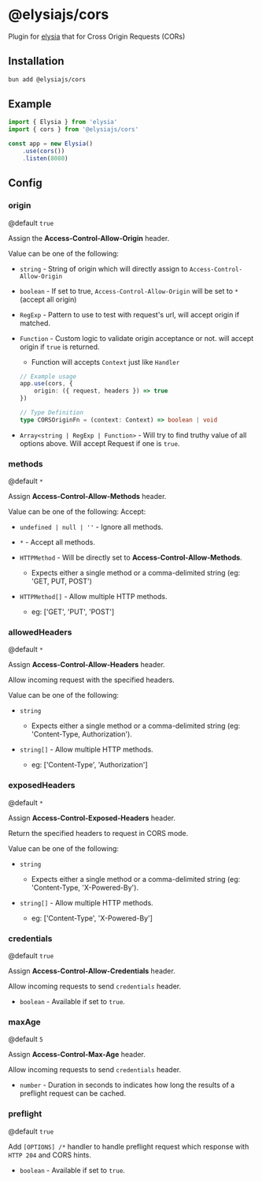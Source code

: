 # @elysiajs/cors
Plugin for [elysia](https://github.com/elysiajs/elysia) that for Cross Origin Requests (CORs)

## Installation
```bash
bun add @elysiajs/cors
```

## Example
```typescript
import { Elysia } from 'elysia'
import { cors } from '@elysiajs/cors'

const app = new Elysia()
    .use(cors())
    .listen(8080)
```

## Config
### origin
@default `true`

Assign the **Access-Control-Allow-Origin** header.

Value can be one of the following:
- `string` - String of origin which will directly assign to `Access-Control-Allow-Origin`

- `boolean` - If set to true, `Access-Control-Allow-Origin` will be set to `*` (accept all origin)

- `RegExp` - Pattern to use to test with request's url, will accept origin if matched.

- `Function` - Custom logic to validate origin acceptance or not. will accept origin if `true` is returned.
    - Function will accepts `Context` just like `Handler`
    ```typescript
    // Example usage
    app.use(cors, {
        origin: ({ request, headers }) => true
    })

    // Type Definition
    type CORSOriginFn = (context: Context) => boolean | void
    ```

- `Array<string | RegExp | Function>` - Will try to find truthy value of all options above. Will accept Request if one is `true`.

### methods
@default `*`

Assign **Access-Control-Allow-Methods** header. 

Value can be one of the following:
Accept:
- `undefined | null | ''` - Ignore all methods.

- `*` - Accept all methods.

- `HTTPMethod` - Will be directly set to **Access-Control-Allow-Methods**.
    - Expects either a single method or a comma-delimited string (eg: 'GET, PUT, POST')

- `HTTPMethod[]` - Allow multiple HTTP methods.
    - eg: ['GET', 'PUT', 'POST']

### allowedHeaders
@default `*`

Assign **Access-Control-Allow-Headers** header. 

Allow incoming request with the specified headers.

Value can be one of the following:
- `string`
    - Expects either a single method or a comma-delimited string (eg: 'Content-Type, Authorization').

- `string[]` - Allow multiple HTTP methods.
    - eg: ['Content-Type', 'Authorization']

### exposedHeaders
@default `*`

Assign **Access-Control-Exposed-Headers** header. 

Return the specified headers to request in CORS mode.

Value can be one of the following:
- `string`
    - Expects either a single method or a comma-delimited string (eg: 'Content-Type, 'X-Powered-By').

- `string[]` - Allow multiple HTTP methods.
    - eg: ['Content-Type', 'X-Powered-By']

### credentials
@default `true`

Assign **Access-Control-Allow-Credentials** header. 

Allow incoming requests to send `credentials` header.

- `boolean` - Available if set to `true`.

### maxAge
@default `5`

Assign **Access-Control-Max-Age** header. 

Allow incoming requests to send `credentials` header.

- `number` - Duration in seconds to indicates how long the results of a preflight request can be cached.

### preflight
@default `true`

Add `[OPTIONS] /*` handler to handle preflight request which response with `HTTP 204` and CORS hints.

- `boolean` - Available if set to `true`.

